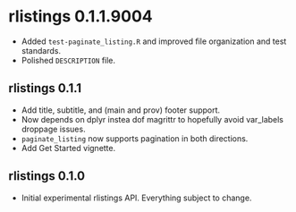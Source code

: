 # rlistings 0.1.1.9004
 * Added `test-paginate_listing.R` and improved file organization and test 
   standards.
 * Polished `DESCRIPTION` file.

## rlistings 0.1.1
 * Add title, subtitle, and (main and prov) footer support.
 * Now depends on dplyr instea dof magrittr to hopefully avoid var_labels droppage issues.
 * `paginate_listing` now supports pagination in both directions.
 * Add Get Started vignette.

## rlistings 0.1.0
 * Initial experimental rlistings API. Everything subject to change.
